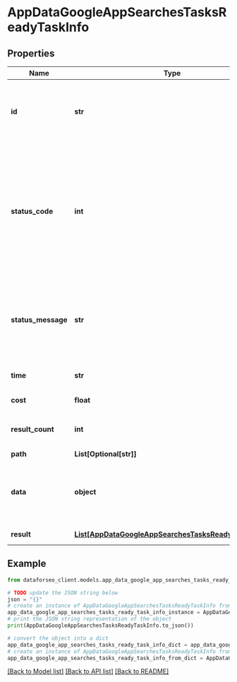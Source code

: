 # AppDataGoogleAppSearchesTasksReadyTaskInfo


## Properties

Name | Type | Description | Notes
------------ | ------------- | ------------- | -------------
**id** | **str** | task identifier unique task identifier in our system in the UUID format | [optional] 
**status_code** | **int** | status code of the task generated by DataForSEO, can be within the following range: 10000-60000 you can find the full list of the response codes here | [optional] 
**status_message** | **str** | informational message of the task you can find the full list of general informational messages here | [optional] 
**time** | **str** | execution time, seconds | [optional] 
**cost** | **float** | total tasks cost, USD | [optional] 
**result_count** | **int** | number of elements in the result array | [optional] 
**path** | **List[Optional[str]]** | URL path | [optional] 
**data** | **object** | contains the same parameters that you specified in the POST request | [optional] 
**result** | [**List[AppDataGoogleAppSearchesTasksReadyResultInfo]**](AppDataGoogleAppSearchesTasksReadyResultInfo.md) | array of results | [optional] 

## Example

```python
from dataforseo_client.models.app_data_google_app_searches_tasks_ready_task_info import AppDataGoogleAppSearchesTasksReadyTaskInfo

# TODO update the JSON string below
json = "{}"
# create an instance of AppDataGoogleAppSearchesTasksReadyTaskInfo from a JSON string
app_data_google_app_searches_tasks_ready_task_info_instance = AppDataGoogleAppSearchesTasksReadyTaskInfo.from_json(json)
# print the JSON string representation of the object
print(AppDataGoogleAppSearchesTasksReadyTaskInfo.to_json())

# convert the object into a dict
app_data_google_app_searches_tasks_ready_task_info_dict = app_data_google_app_searches_tasks_ready_task_info_instance.to_dict()
# create an instance of AppDataGoogleAppSearchesTasksReadyTaskInfo from a dict
app_data_google_app_searches_tasks_ready_task_info_from_dict = AppDataGoogleAppSearchesTasksReadyTaskInfo.from_dict(app_data_google_app_searches_tasks_ready_task_info_dict)
```
[[Back to Model list]](../README.md#documentation-for-models) [[Back to API list]](../README.md#documentation-for-api-endpoints) [[Back to README]](../README.md)


